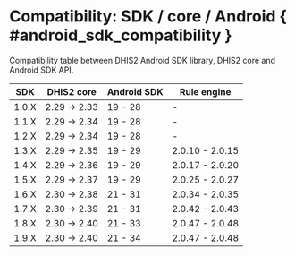 # Compatibility: SDK / core / Android { #android_sdk_compatibility }

Compatibility table between DHIS2 Android SDK library, DHIS2 core and Android SDK API.

| SDK      | DHIS2 core       | Android SDK | Rule engine       |
|-|-|-|-|
| 1.0.X    | 2.29 -> 2.33     | 19 - 28     | -                 |
| 1.1.X    | 2.29 -> 2.34     | 19 - 28     | -                 |
| 1.2.X    | 2.29 -> 2.34     | 19 - 28     | -                 |
| 1.3.X    | 2.29 -> 2.35     | 19 - 29     | 2.0.10 - 2.0.15   |
| 1.4.X    | 2.29 -> 2.36     | 19 - 29     | 2.0.17 - 2.0.20   |
| 1.5.X    | 2.29 -> 2.37     | 19 - 29     | 2.0.25 - 2.0.27   |
| 1.6.X    | 2.30 -> 2.38     | 21 - 31     | 2.0.34 - 2.0.35   |
| 1.7.X    | 2.30 -> 2.39     | 21 - 31     | 2.0.42 - 2.0.43   |
| 1.8.X    | 2.30 -> 2.40     | 21 - 33     | 2.0.47 - 2.0.48   |
| 1.9.X    | 2.30 -> 2.40     | 21 - 34     | 2.0.47 - 2.0.48   |
